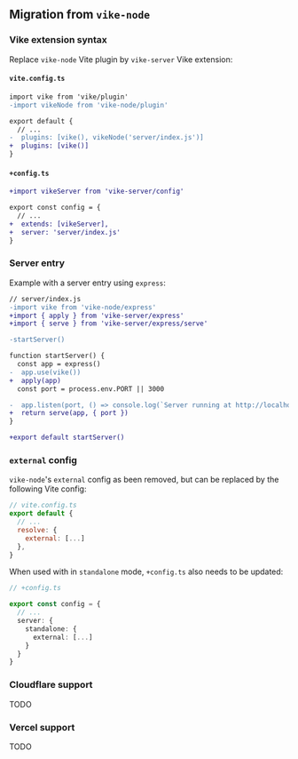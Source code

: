 ## Migration from `vike-node`

### Vike extension syntax
Replace `vike-node` Vite plugin by `vike-server` Vike extension:

#### `vite.config.ts`
```diff
import vike from 'vike/plugin'
-import vikeNode from 'vike-node/plugin'

export default {
  // ...
-  plugins: [vike(), vikeNode('server/index.js')]
+  plugins: [vike()]
}
```

#### `+config.ts`
```diff
+import vikeServer from 'vike-server/config'

export const config = {
  // ...
+  extends: [vikeServer],
+  server: 'server/index.js'
}
```

### Server entry
Example with a server entry using `express`:

```diff
// server/index.js
-import vike from 'vike-node/express'
+import { apply } from 'vike-server/express'
+import { serve } from 'vike-server/express/serve'

-startServer()

function startServer() {
  const app = express()
-  app.use(vike())
+  apply(app)
  const port = process.env.PORT || 3000

-  app.listen(port, () => console.log(`Server running at http://localhost:${port}`))
+  return serve(app, { port })
}

+export default startServer()
```

### `external` config
`vike-node`'s `external` config as been removed, but can be replaced by the following Vite config:
```js
// vite.config.ts
export default {
  // ...
  resolve: {
    external: [...]
  },
}
```

When used with in `standalone` mode, `+config.ts` also needs to be updated:
```ts
// +config.ts

export const config = {
  // ...
  server: {
    standalone: {
      external: [...]
    }
  }
}
```

### Cloudflare support
TODO

### Vercel support
TODO
